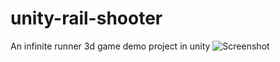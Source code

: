 # unity-rail-shooter
An infinite runner 3d game demo project in unity
![Screenshot](https://github.com/sinamhdn/unity-rail-shooter/assets/34884156/1996ad02-c108-4281-8111-d3f40badaddb)

